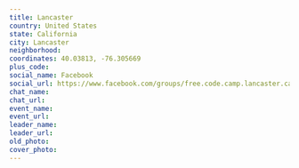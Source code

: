 ```yaml
---
title: Lancaster
country: United States
state: California
city: Lancaster
neighborhood: 
coordinates: 40.03813, -76.305669
plus_code:
social_name: Facebook
social_url: https://www.facebook.com/groups/free.code.camp.lancaster.ca
chat_name:
chat_url:
event_name:
event_url:
leader_name:
leader_url:
old_photo: 
cover_photo:
---
```


